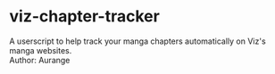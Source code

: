 # viz-chapter-tracker
A userscript to help track your manga chapters automatically on Viz's manga websites.  
Author: Aurange
